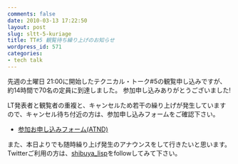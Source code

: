 ```yaml
---
comments: false
date: 2010-03-13 17:22:50
layout: post
slug: sltt-5-kuriage
title: TT#5 観覧待ち繰り上げのお知らせ
wordpress_id: 571
categories:
- tech talk
---
```


先週の土曜日 21:00に開始したテクニカル・トーク#5の観覧申し込みですが、約14時間で70名の定員に到達しました。
参加申し込みありがとうございました!

LT発表者と観覧者の重複と、キャンセルため若干の繰り上げが発生していますので、キャンセル待ち付近の方は、参加申し込みフォームをご確認下さい。
- [参加お申し込みフォーム(ATND)](http://atnd.org/events/3499)

また、本日よりでも随時繰り上げ発生のアナウンスをして行きたいと思います。Twitterご利用の方は、[shibuya_lisp](http://twitter.com/shibuya_lisp)をfollowしてみて下さい。

